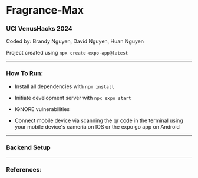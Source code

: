 # Fragrance-Max
### UCI VenusHacks 2024 
Coded by: Brandy Nguyen, David Nguyen, Huan Nguyen

Project created using `npx create-expo-app@latest`

---
### How To Run:

- Install all dependencies with `npm install`

- Initiate development server with `npx expo start`

- IGNORE vulnerabilities

- Connect mobile device via scanning the qr code in the terminal using your mobile device's cameria on IOS or the expo go app on Android

---
### Backend Setup

---
### References: